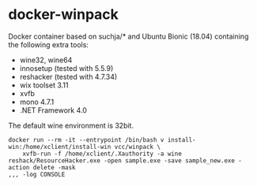 # docker-winpack
Docker container based on suchja/* and Ubuntu Bionic (18.04) containing the following extra tools:
* wine32, wine64
* innosetup (tested with 5.5.9)
* reshacker (tested with 4.7.34)
* wix toolset 3.11
* xvfb
* mono 4.7.1
* .NET Framework 4.0

The default wine environment is 32bit.

```
docker run --rm -it --entrypoint /bin/bash v install-win:/home/xclient/install-win vcc/winpack \
    xvfb-run -f /home/xclient/.Xauthority -a wine reshack/ResourceHacker.exe -open sample.exe -save sample_new.exe -action delete -mask
,,, -log CONSOLE
```
